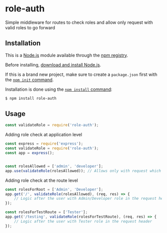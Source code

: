 # role-auth
Simple middleware for routes to check roles and allow only request with valid roles to go forward

## Installation

This is a [Node.js](https://nodejs.org/en/) module available through the
[npm registry](https://www.npmjs.com/).

Before installing, [download and install Node.js](https://nodejs.org/en/download/).

If this is a brand new project, make sure to create a `package.json` first with
the [`npm init` command](https://docs.npmjs.com/creating-a-package-json-file).

Installation is done using the
[`npm install` command](https://docs.npmjs.com/getting-started/installing-npm-packages-locally):

```bash
$ npm install role-auth
```

## Usage

```javascript
const validateRole = require('role-auth');
```

Adding role check at application level

```javascript
const express = require('express');
const validateRole = require('role-auth');
const app = express();


const rolesAllowed = ['admin', 'developer'];
app.use(validateRole(rolesAllowed)); // Allows only with request which has role in request headers.
```

Adding role check at the route level

```javascript
const rolesForRoot = ['Admin', 'Developer'];
app.get('/', validateRole(rolesAllowed), (req, res) => {
    // Logic after the user with Admin/Developer role in the request header
});

const rolesForTestRoute = ['Tester'];
app.get('/testing', validateRole(rolesForTestRoute), (req, res) => {
    // Logic after the user with Tester role in the request header
});
```